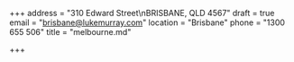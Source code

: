 +++
address = "310 Edward Street\nBRISBANE, QLD 4567"
draft = true
email = "brisbane@lukemurray.com"
location = "Brisbane"
phone = "1300 655 506"
title = "melbourne.md"

+++
